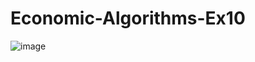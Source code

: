 # Economic-Algorithms-Ex10

![image](https://user-images.githubusercontent.com/58264273/212708187-8f127cfb-0930-499d-b27e-80289a1a7df7.png)
